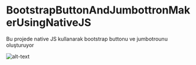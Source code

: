 # BootstrapButtonAndJumbottronMakerUsingNativeJS

Bu projede native JS kullanarak bootstrap buttonu ve jumbotrounu oluşturuyor

![alt-text]()
